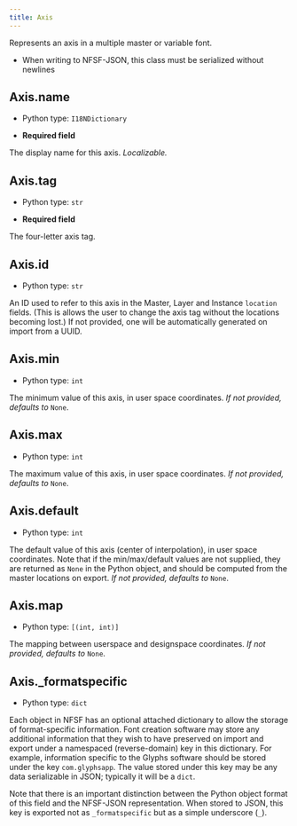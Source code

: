 ```yaml
---
title: Axis
---
```

Represents an axis in a multiple master or variable font.
* When writing to NFSF-JSON, this class must be serialized without newlines
## Axis.name

* Python type: `I18NDictionary`

* **Required field**

The display name for this axis. *Localizable.*


## Axis.tag

* Python type: `str`

* **Required field**

The four-letter axis tag.


## Axis.id

* Python type: `str`

An ID used to refer to this axis in the Master,
Layer and Instance `location` fields. (This is allows the user to change the
axis tag without the locations becoming lost.) If not provided, one will be
automatically generated on import from a UUID.


## Axis.min

* Python type: `int`

The minimum value of this axis, in user space coordinates.
*If not provided, defaults to* `None`.


## Axis.max

* Python type: `int`

The maximum value of this axis, in user space coordinates.
*If not provided, defaults to* `None`.


## Axis.default

* Python type: `int`

The default value of this axis (center of interpolation),
in user space coordinates. Note that if the min/max/default values are not supplied,
they are returned as `None` in the Python object, and should be computed from the
master locations on export.
*If not provided, defaults to* `None`.


## Axis.map

* Python type: `[(int, int)]`

The mapping between userspace and designspace coordinates.
*If not provided, defaults to* `None`.


## Axis._formatspecific

* Python type: `dict`


Each object in NFSF has an optional attached dictionary to allow the storage
of format-specific information. Font creation software may store any additional
information that they wish to have preserved on import and export under a
namespaced (reverse-domain) key in this dictionary. For example, information
specific to the Glyphs software should be stored under the key `com.glyphsapp`.
The value stored under this key may be any data serializable in JSON; typically
it will be a `dict`.

Note that there is an important distinction between the Python object format
of this field and the NFSF-JSON representation. When stored to JSON, this key
is exported not as `_formatspecific` but as a simple underscore (`_`).



